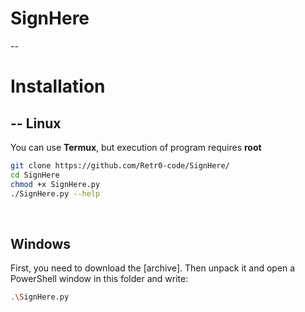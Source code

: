# SignHere
--

# Installation
--
<b>Linux</b>
--
You can use <b>Termux</b>, but execution of program requires <b>root</b>

```sh
git clone https://github.com/Retr0-code/SignHere/
cd SignHere
chmod +x SignHere.py
./SignHere.py --help
```
<br>

<b>Windows</b>
--
First, you need to download the [archive]. Then unpack it and open a PowerShell window in this folder and write:
```sh
.\SignHere.py
```
